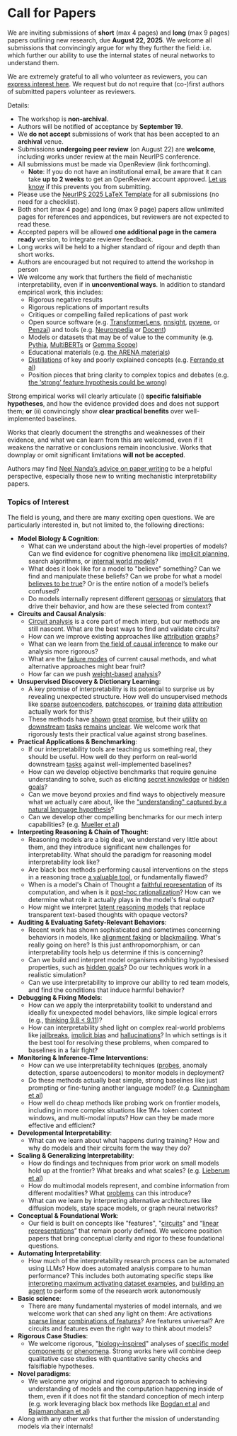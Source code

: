 # Call for Papers
We are inviting submissions of **short** (max 4 pages) and **long** (max 9 pages) papers outlining new research, due **August 22, 2025**. We welcome all submissions that convincingly argue for why they further the field: i.e. which further our ability to use the internal states of neural networks to understand them. 

We are extremely grateful to all who volunteer as reviewers, you can [express interest here](https://www.google.com/url?q=https://docs.google.com/forms/d/e/1FAIpQLSdiw1SJllzoTz_nqzDTzTOGb9DV3W_truQyh-WvYj_QGIi7Mg/viewform?usp%3Ddialog&sa=D&source=editors&ust=1754144123512018&usg=AOvVaw2eWhtiEwNi3hOlv4SU0Wio). We request but do not require that (co-)first authors of submitted papers volunteer as reviewers. 

Details: 
* The workshop is **non-archival**.
* Authors will be notified of acceptance by **September 19**.
* We **do not accept** submissions of work that has been accepted to an **archival** venue.
* Submissions **undergoing peer review** (on August 22) are **welcome**, including works under review at the main NeurIPS conference.
* All submissions must be made via OpenReview (link forthcoming).
  * **Note**: If you do not have an institutional email, be aware that it can take **up to 2 weeks** to get an OpenReview account approved. [Let us know](mailto:neurips2025@mechinterpworkshop.com) if this prevents you from submitting.
* Please use the [NeurIPS 2025 LaTeX Template](https://www.google.com/url?q=https://media.neurips.cc/Conferences/NeurIPS2025/Styles.zip&sa=D&source=editors&ust=1754144123514297&usg=AOvVaw1LRWRJ8ae3isESJdpYNm_F) for all submissions (no need for a checklist).
* Both short (max 4 page) and long (max 9 page) papers allow unlimited pages for references and appendices, but reviewers are not expected to read these.
* Accepted papers will be allowed **one additional page in the camera ready** version, to integrate reviewer feedback.
* Long works will be held to a higher standard of rigour and depth than short works.
* Authors are encouraged but not required to attend the workshop in person
* We welcome any work that furthers the field of mechanistic interpretability, even if in **unconventional ways**. In addition to standard empirical work, this includes:
  * Rigorous negative results
  * Rigorous replications of important results
  * Critiques or compelling failed replications of past work
  * Open source software (e.g. [TransformerLens](https://www.google.com/url?q=https://github.com/neelnanda-io/TransformerLens&sa=D&source=editors&ust=1754144123516087&usg=AOvVaw2OHcSeBR1N-jbZAfZnhRfv), [nnsight](https://www.google.com/url?q=https://github.com/ndif-team/nnsight&sa=D&source=editors&ust=1754144123516257&usg=AOvVaw2OXfCAeQhkNuDwze1T6My2), [pyvene](https://www.google.com/url?q=https://github.com/stanfordnlp/pyvene/tree/main/pyvene/models/mlp&sa=D&source=editors&ust=1754144123516400&usg=AOvVaw0WYDfCFrIQGV-eC2Qt4Bmd), or [Penzai](https://www.google.com/url?q=https://github.com/google-deepmind/penzai&sa=D&source=editors&ust=1754144123516580&usg=AOvVaw3_dC4Xt1wuybLgjKf8R6dn)) and tools (e.g. [Neuronpedia](https://www.google.com/url?q=http://neuronpedia.org&sa=D&source=editors&ust=1754144123516747&usg=AOvVaw3sH0f8qAhY2UCWIG8XPjsZ) or [Docent](https://www.google.com/url?q=https://transluce.org/introducing-docent&sa=D&source=editors&ust=1754144123516961&usg=AOvVaw3eyrvdwQY_OsbizDhRJPxN))
  * Models or datasets that may be of value to the community (e.g. [Pythia](https://www.google.com/url?q=https://arxiv.org/abs/2304.01373&sa=D&source=editors&ust=1754144123517313&usg=AOvVaw36S3MPkpuA-ip4Da7zXQIg), [MultiBERTs](https://www.google.com/url?q=https://arxiv.org/abs/2106.16163&sa=D&source=editors&ust=1754144123517492&usg=AOvVaw3WFFBeXUHJrsgNlt7qhW-P) or [Gemma Scope](https://www.google.com/url?q=https://arxiv.org/abs/2408.05147&sa=D&source=editors&ust=1754144123517658&usg=AOvVaw3wOnJbNicRx5iE0z3WFXAJ))
  * Educational materials (e.g. [the ARENA materials](https://www.google.com/url?q=https://arena3-chapter1-transformer-interp.streamlit.app/&sa=D&source=editors&ust=1754144123518188&usg=AOvVaw0higVAhUwor-1VY4ReovW9))
  * [Distillations](https://www.google.com/url?q=https://distill.pub/2017/research-debt/&sa=D&source=editors&ust=1754144123518508&usg=AOvVaw1OyX-V3UZV2_00eZI-tyr7) of key and poorly explained concepts (e.g. [Ferrando et al](https://www.google.com/url?q=https://arxiv.org/abs/2405.00208&sa=D&source=editors&ust=1754144123518818&usg=AOvVaw26zhDcRqV35oCDbbepDEJf))
  * Position pieces that bring clarity to complex topics and debates (e.g. [the ‘strong’ feature hypothesis could be wrong](https://www.google.com/url?q=https://www.alignmentforum.org/posts/tojtPCCRpKLSHBdpn/the-strong-feature-hypothesis-could-be-wrong&sa=D&source=editors&ust=1754144123519163&usg=AOvVaw2dAmon8IdcOV-eH1gD-Re5))

Strong empirical works will clearly articulate (i) **specific falsifiable hypotheses**, and how the evidence provided does and does not support them; **or** (ii) convincingly show **clear practical benefits** over well-implemented baselines. 

Works that clearly document the strengths and weaknesses of their evidence, and what we can learn from this are welcomed, even if it weakens the narrative or conclusions remain inconclusive. Works that downplay or omit significant limitations **will not be accepted**. 

Authors may find [Neel Nanda’s advice on paper writing](https://www.google.com/url?q=https://www.alignmentforum.org/posts/eJGptPbbFPZGLpjsp/highly-opinionated-advice-on-how-to-write-ml-papers&sa=D&source=editors&ust=1754144123520669&usg=AOvVaw300upvularYzMsLzv70_SG) to be a helpful perspective, especially those new to writing mechanistic interpretability papers. 
### Topics of Interest
The field is young, and there are many exciting open questions. We are particularly interested in, but not limited to, the following directions: 
* **Model Biology & Cognition**:
  * What can we understand about the high-level properties of models? Can we find evidence for cognitive phenomena like [implicit planning](https://www.google.com/url?q=https://transformer-circuits.pub/2025/attribution-graphs/biology.html%23dives-poems&sa=D&source=editors&ust=1754144123521842&usg=AOvVaw38UJ0r9nRaK4TNH898FUxT), search algorithms, or [internal world models](https://www.google.com/url?q=https://arxiv.org/abs/2210.13382&sa=D&source=editors&ust=1754144123522027&usg=AOvVaw2KoPDr-wQQsSBEeDxoGL66)?
  * What does it look like for a model to "believe" something? Can we find and manipulate these beliefs? Can we probe for what a model [believes to be true](https://www.google.com/url?q=https://arxiv.org/abs/2310.06824&sa=D&source=editors&ust=1754144123522362&usg=AOvVaw3fJX6m7aCvvc6EaVzZE13N)? Or is the entire notion of a model’s beliefs confused?
  * Do models internally represent different [personas](https://www.google.com/url?q=https://arxiv.org/abs/2406.12094&sa=D&source=editors&ust=1754144123522712&usg=AOvVaw0QPeWtyxvgisr6bjRlR17Q) or [simulators](https://www.google.com/url?q=https://www.nature.com/articles/s41586-023-06647-8&sa=D&source=editors&ust=1754144123522854&usg=AOvVaw0lU4whwpcRZtKkpxv97IeD) that drive their behavior, and how are these selected from context?
* **Circuits and Causal Analysis**:
  * [Circuit analysis](https://www.google.com/url?q=https://distill.pub/2020/circuits/zoom-in/&sa=D&source=editors&ust=1754144123523239&usg=AOvVaw1vku_tROokm7J0PO2kpwDq) is a core part of mech interp, but our methods are still nascent. What are the best ways to find and validate circuits?
  * How can we improve existing approaches like [attribution](https://www.google.com/url?q=https://arxiv.org/abs/2406.11944&sa=D&source=editors&ust=1754144123523683&usg=AOvVaw3rJRWvNUnEZy0ylCC8-eMS) [graphs](https://www.google.com/url?q=https://transformer-circuits.pub/2025/attribution-graphs/methods.html&sa=D&source=editors&ust=1754144123523821&usg=AOvVaw1KZztVeBwRiNVAH9w1jxg6)?
  * What can we learn from [the field of causal inference](https://www.google.com/url?q=https://arxiv.org/abs/2407.04690&sa=D&source=editors&ust=1754144123524050&usg=AOvVaw3uOlqWpaP2T-r3i_9Saz63) to make our analysis more rigorous?
  * What are the [failure modes](https://www.google.com/url?q=https://arxiv.org/abs/2307.15771&sa=D&source=editors&ust=1754144123524281&usg=AOvVaw05yRSCbKtLp0JeKmeAv0MH) of current causal methods, and what alternative approaches might bear fruit?
  * How far can we push [weight-based](https://www.google.com/url?q=https://arxiv.org/abs/2301.05217&sa=D&source=editors&ust=1754144123524580&usg=AOvVaw3KNRURsgWoZ-x1Sxx1yt7O) [analysis](https://www.google.com/url?q=https://arxiv.org/abs/2410.08417&sa=D&source=editors&ust=1754144123524692&usg=AOvVaw3Vot2dAVLPvqtOJF0_Vzpm)?
* **Unsupervised Discovery & Dictionary Learning**:
  * A key promise of interpretability is its potential to surprise us by revealing unexpected structure. How well do unsupervised methods like [sparse](https://www.google.com/url?q=https://arxiv.org/abs/2103.15949&sa=D&source=editors&ust=1754144123525227&usg=AOvVaw3l1AXlcDhKNi6_zwmPXRs1) [autoencoders](https://www.google.com/url?q=https://transformer-circuits.pub/2023/monosemantic-features&sa=D&source=editors&ust=1754144123525377&usg=AOvVaw3GBhIQbW4W5a7oYJvFL4jC), [patch](https://www.google.com/url?q=https://arxiv.org/abs/2401.06102&sa=D&source=editors&ust=1754144123525486&usg=AOvVaw2Beua0HpTcVcR14g6PEnv4)[scopes](https://www.google.com/url?q=https://arxiv.org/abs/2403.10949v2&sa=D&source=editors&ust=1754144123525582&usg=AOvVaw3AzGMO1yNurzsv0NajKlY6), or [training](https://www.google.com/url?q=https://proceedings.mlr.press/v70/koh17a?ref%3Dhttps://githubhelp.com&sa=D&source=editors&ust=1754144123525732&usg=AOvVaw2q57Auj38qU1yXgzKPBGq3) [data](https://www.google.com/url?q=https://arxiv.org/abs/2308.03296&sa=D&source=editors&ust=1754144123525841&usg=AOvVaw0FVuu1mk4F5yuJHdsGti2-) [attribution](https://www.google.com/url?q=https://arxiv.org/abs/2205.11482&sa=D&source=editors&ust=1754144123525952&usg=AOvVaw2Keukr3yQfWuRbl-W5BeBf) actually work for this?
  * These methods have [shown](https://www.google.com/url?q=https://transformer-circuits.pub/2024/scaling-monosemanticity/index.html&sa=D&source=editors&ust=1754144123526212&usg=AOvVaw1DCnNl-srE94S0XAZNx7af) [great](https://www.google.com/url?q=https://transformer-circuits.pub/2025/attribution-graphs/biology.html&sa=D&source=editors&ust=1754144123526334&usg=AOvVaw1QP6YXzNuYMU1ua8TYsS2x) [promise](https://www.google.com/url?q=https://arxiv.org/abs/2503.10965&sa=D&source=editors&ust=1754144123526478&usg=AOvVaw3wHDdDwzsYI-F3PbOqjhS8), but their [utility](https://www.google.com/url?q=https://arxiv.org/abs/2502.16681&sa=D&source=editors&ust=1754144123526609&usg=AOvVaw2kT14qGT_-GqaSLGPcFg12) [on](https://www.google.com/url?q=https://www.tilderesearch.com/blog/sieve&sa=D&source=editors&ust=1754144123526718&usg=AOvVaw2bj7cW0hvvVl_amwQ7jx48) [downstream](https://www.google.com/url?q=https://arxiv.org/abs/2501.17148&sa=D&source=editors&ust=1754144123526821&usg=AOvVaw1spepmZXO5jfvvPFNqiuSn) [tasks](https://www.google.com/url?q=https://transformer-circuits.pub/2024/features-as-classifiers/index.html&sa=D&source=editors&ust=1754144123526964&usg=AOvVaw0fTNXnCEcg_wdRCahggcdi) [remains](https://www.google.com/url?q=https://arxiv.org/abs/2502.04382&sa=D&source=editors&ust=1754144123527098&usg=AOvVaw2IXrTWqzRGF4CnIwDpZPMT) [unclear](https://www.google.com/url?q=https://www.alignmentforum.org/posts/4uXCAJNuPKtKBsi28/negative-results-for-saes-on-downstream-tasks&sa=D&source=editors&ust=1754144123527299&usg=AOvVaw1ovBWXGgUTZIbxKmI95WJU). We welcome work that rigorously tests their practical value against strong baselines.
* **Practical Applications & Benchmarking**:
  * If our interpretability tools are teaching us something real, they should be useful. How well do they perform on real-world downstream [tasks](https://www.google.com/url?q=https://www.lesswrong.com/posts/wGRnzCFcowRCrpX4Y/downstream-applications-as-validation-of-interpretability&sa=D&source=editors&ust=1754144123528037&usg=AOvVaw2cE6Oq9TzpTOaTdzjlcsAP) against well-implemented baselines?
  * How can we develop objective benchmarks that require genuine understanding to solve, such as eliciting [secret knowledge](https://www.google.com/url?q=https://arxiv.org/abs/2505.14352&sa=D&source=editors&ust=1754144123528401&usg=AOvVaw1EEtdGh1m8jNrPQmsR45vd) or [hidden goals](https://www.google.com/url?q=https://arxiv.org/abs/2503.10965&sa=D&source=editors&ust=1754144123528520&usg=AOvVaw3HO6ewpKAqWi8fm7WDo3KT)?
  * Can we move beyond proxies and find ways to objectively measure what we actually care about, like the ["understanding" captured by a natural language hypothesis](https://www.google.com/url?q=https://arxiv.org/abs/2502.04382&sa=D&source=editors&ust=1754144123528967&usg=AOvVaw0ZQX2CQqguvASre0lR87te)?
  * Can we develop other compelling benchmarks for our mech interp capabilities? (e.g. [Mueller et al](https://www.google.com/url?q=https://arxiv.org/abs/2504.13151&sa=D&source=editors&ust=1754144123529271&usg=AOvVaw3lcox3RnfYSQftsx_Zrvao))
* **Interpreting Reasoning & Chain of Thought**:
  * Reasoning models are a big deal, we understand very little about them, and they introduce significant new challenges for interpretability. What should the paradigm for reasoning model interpretability look like?
  * Are black box methods performing causal interventions on the steps in a reasoning trace [a valuable tool](https://www.google.com/url?q=https://arxiv.org/abs/2506.19143&sa=D&source=editors&ust=1754144123530029&usg=AOvVaw0PSEt18y5Gp7gmN5kyRbwQ), or fundamentally flawed?
  * When is a model's Chain of Thought a [faithful representation](https://www.google.com/url?q=https://arxiv.org/abs/2305.04388&sa=D&source=editors&ust=1754144123530314&usg=AOvVaw3FvdQdpN6AshLlWUpaB46I) of its computation, and when is it [post-hoc rationalization](https://www.google.com/url?q=https://arxiv.org/abs/2503.08679&sa=D&source=editors&ust=1754144123530527&usg=AOvVaw0D-SkiAFnzLTncmAZWfDtv)? How can we determine what role it actually plays in the model's final output?
  * How might we interpret [latent reasoning models](https://www.google.com/url?q=https://arxiv.org/abs/2412.06769&sa=D&source=editors&ust=1754144123530881&usg=AOvVaw2ed5gdj1MVVRi3b6oUuFqp) that replace transparent text-based thoughts with opaque vectors?
* **Auditing & Evaluating Safety-Relevant Behaviors**:
  * Recent work has shown sophisticated and sometimes concerning behaviors in models, like [alignment faking](https://www.google.com/url?q=https://arxiv.org/abs/2412.14093&sa=D&source=editors&ust=1754144123531464&usg=AOvVaw0pT-R9csSJ7LSG4O7gfyJ1) or [blackmailing](https://www.google.com/url?q=https://www.anthropic.com/research/agentic-misalignment&sa=D&source=editors&ust=1754144123531633&usg=AOvVaw02iY0CAv0cG2wzqYeFHiK5). What's really going on here? Is this just anthropomorphism, or can interpretability tools help us determine if this is concerning?
  * Can we build and interpret model organisms exhibiting hypothesised properties, such as [hidden goals](https://www.google.com/url?q=https://arxiv.org/abs/2503.10965&sa=D&source=editors&ust=1754144123532098&usg=AOvVaw2_qk6V1qQPQ6JzxCZd26-J)? Do our techniques work in a realistic simulation?
  * Can we use interpretability to improve our ability to red team models, and find the conditions that induce harmful behavior?
* **Debugging & Fixing Models**:
  * How can we apply the interpretability toolkit to understand and ideally fix unexpected model behaviors, like simple logical errors (e.g., [thinking 9.8 < 9.11](https://www.google.com/url?q=https://transluce.org/observability-interface&sa=D&source=editors&ust=1754144123532932&usg=AOvVaw2huL78XP5-XYF9zLPR9fUi))?
  * How can interpretability shed light on complex real-world problems like [jailbreaks](https://www.google.com/url?q=https://transformer-circuits.pub/2025/attribution-graphs/biology.html%23dives-jailbreak&sa=D&source=editors&ust=1754144123533315&usg=AOvVaw2b7eb55o-LZF9ap30Li25r), [implicit bias](https://www.google.com/url?q=https://arxiv.org/abs/2506.10922&sa=D&source=editors&ust=1754144123533472&usg=AOvVaw1pR0mBjGa6MROpI89WhRfp) and [hallucinations](https://www.google.com/url?q=https://arxiv.org/abs/2411.14257&sa=D&source=editors&ust=1754144123533586&usg=AOvVaw2yJTcCLN41Oot6C9K5yrzT)? In which settings is it the best tool for resolving these problems, when compared to baselines in a fair fight?
* **Monitoring & Inference-Time Interventions**:
  * How can we use interpretability techniques ([probes](https://www.google.com/url?q=https://arxiv.org/abs/2102.12452&sa=D&source=editors&ust=1754144123534116&usg=AOvVaw1w6YrcE5cgW6mWhJOh6y1U), anomaly detection, sparse autoencoders) to monitor models in deployment?
  * Do these methods actually beat simple, strong baselines like just prompting or fine-tuning another language model? (e.g. [Cunningham et al](https://www.google.com/url?q=https://alignment.anthropic.com/2025/cheap-monitors/&sa=D&source=editors&ust=1754144123534563&usg=AOvVaw1561N_sIxbJtkB_7P2u_Ei))
  * How well do cheap methods like probing work on frontier models, including in more complex situations like 1M+ token context windows, and multi-modal inputs? How can they be made more effective and efficient?
* **Developmental Interpretability**:
  * What can we learn about what happens during training? How and why do models and their circuits form the way they do?
* **Scaling & Generalizing Interpretability**:
  * How do findings and techniques from prior work on small models hold up at the frontier? What breaks and what scales? (e.g. [Lieberum et al](https://www.google.com/url?q=https://arxiv.org/abs/2307.09458&sa=D&source=editors&ust=1754144123535722&usg=AOvVaw2EnXmjZVpMjcnANPsXNqY6))
  * How do multimodal models represent, and combine information from different modalities? What [problems](https://www.google.com/url?q=https://openreview.net/pdf?id%3DVUhRdZp8ke&sa=D&source=editors&ust=1754144123536020&usg=AOvVaw204zd0SLd3WaZe2AiYSnmd) can this introduce?
  * What can we learn by interpreting alternative architectures like diffusion models, state space models, or graph neural networks?
* **Conceptual & Foundational Work**:
  * Our field is built on concepts like "features", "[circuits](https://www.google.com/url?q=https://distill.pub/2020/circuits/zoom-in/&sa=D&source=editors&ust=1754144123536623&usg=AOvVaw1DSquiv76I17DCs30yBqvN)" and “[linear representations](https://www.google.com/url?q=https://transformer-circuits.pub/2024/july-update/index.html%23linear-representations&sa=D&source=editors&ust=1754144123536820&usg=AOvVaw1aJaPr3rx9P8HbXr3yjSlQ)” that remain poorly defined. We welcome position papers that bring conceptual clarity and rigor to these foundational questions.
* **Automating Interpretability**:
  * How much of the interpretability research process can be automated using LLMs? How does automated analysis compare to human performance? This includes both automating specific steps like [interpreting maximum activating dataset examples](https://www.google.com/url?q=https://openaipublic.blob.core.windows.net/neuron-explainer/paper/index.html&sa=D&source=editors&ust=1754144123537654&usg=AOvVaw26EjB-oA4ad97fbSG9qc1I), and [building an agent](https://www.google.com/url?q=https://arxiv.org/abs/2404.14394&sa=D&source=editors&ust=1754144123537797&usg=AOvVaw1rWx-KGpCBWN-1n4-krr2d) to perform some of the research work autonomously
* **Basic science**:
  * There are many fundamental mysteries of model internals, and we welcome work that can shed any light on them: Are activations [sparse linear](https://www.google.com/url?q=https://arxiv.org/abs/1601.03764&sa=D&source=editors&ust=1754144123538332&usg=AOvVaw17Plq-zhs8vDocgEeIlorO) [combinations of features](https://www.google.com/url?q=https://transformer-circuits.pub/2022/toy_model/index.html&sa=D&source=editors&ust=1754144123538473&usg=AOvVaw2NDYy1-xtbjE_ThEJjHOxm)? Are features universal? Are circuits and features even the right way to think about models?
* **Rigorous Case Studies**:
  * We welcome rigorous, "[biology-inspired](https://www.google.com/url?q=https://distill.pub/2020/circuits/curve-circuits/&sa=D&source=editors&ust=1754144123538921&usg=AOvVaw2YNgB3TrvLp4WJ4-g_3bvM)" analyses of [specific model](https://www.google.com/url?q=https://arxiv.org/abs/2310.04625&sa=D&source=editors&ust=1754144123539037&usg=AOvVaw0Shv0ZAlJKSxkMT_jbHH5N) [components](https://www.google.com/url?q=https://transformer-circuits.pub/2024/scaling-monosemanticity/index.html&sa=D&source=editors&ust=1754144123539137&usg=AOvVaw2LdB02LCAFqKL3D_gOEyvx) [or](https://www.google.com/url?q=https://arxiv.org/abs/2305.01610&sa=D&source=editors&ust=1754144123539206&usg=AOvVaw3U3hXyjO4Ym6HEcImtC_R-) [phenomena](https://www.google.com/url?q=https://arxiv.org/abs/2306.09346&sa=D&source=editors&ust=1754144123539297&usg=AOvVaw2N_sFZnp6aIRz4z1rKXg-b). Strong works here will combine deep qualitative case studies with quantitative sanity checks and falsifiable hypotheses.
* **Novel paradigms**:
  * We welcome any original and rigorous approach to achieving understanding of models and the computation happening inside of them, even if it does not fit the standard conception of mech interp (e.g. work leveraging black box methods like [Bogdan et al](https://www.google.com/url?q=https://arxiv.org/abs/2506.19143&sa=D&source=editors&ust=1754144123539956&usg=AOvVaw2v5RkJ1yevPMzYP1cKoQ8o) and [Rajamanoharan et al](https://www.google.com/url?q=https://www.alignmentforum.org/posts/wnzkjSmrgWZaBa2aC/self-preservation-or-instruction-ambiguity-examining-the&sa=D&source=editors&ust=1754144123540134&usg=AOvVaw1HvwG35-DLnTh9J14pCau-))
* Along with any other works that further the mission of understanding models via their internals!